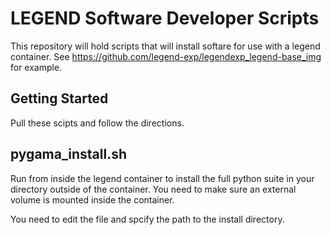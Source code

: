 # LEGEND Software Developer Scripts

This repository will hold scripts that will install softare for use with a legend container. 
See https://github.com/legend-exp/legendexp_legend-base_img for example.

## Getting Started

Pull these scipts and follow the directions.

## pygama_install.sh

Run from inside the legend container to install the full python suite in your directory outside of the container. You need to make sure an external volume is mounted inside the container.  

You need to edit the file and spcify the path to the install directory.




